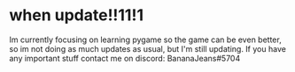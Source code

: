 # when update!!11!1
Im currently focusing on learning pygame so the game can be even better, so im not doing as much updates as usual, but I'm still updating. If you have any important stuff
contact me on discord: BananaJeans#5704
